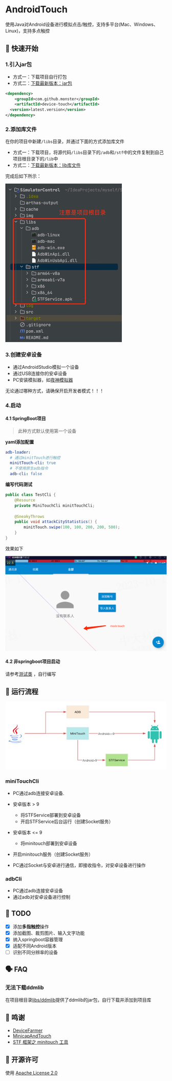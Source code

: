 # AndroidTouch

使用Java对Android设备进行模拟点击/触控，支持多平台(Mac、Windows、Linux)，支持多点触控

## 🎉 快速开始

### 1.引入jar包

- 方式一：下载项目自行打包
- 方式二：[下载最新版本：jar包](https://github.com/MyMonsterCat/DeviceTouch/releases)

```xml
<dependency>
    <groupId>com.github.monster</groupId>
    <artifactId>device-touch</artifactId>
  <version>latest.version</version>
</dependency>
```

### 2.添加库文件

在你的项目中新建`/libs`目录，并通过下面的方式添加库文件

- 方式一：下载项目，将源代码`/libs`目录下的`/adb`和`/stf`中的文件复制到自己项目根目录下的`/lib`中
- 方式二：[下载最新版本：lib库文件](https://github.com/MyMonsterCat/DeviceTouch/releases)

完成后如下所示：

![示例图](./img/example.png)

### 3.创建安卓设备

- 通过AndroidStudio模拟一个设备
- 通过USB连接你的安卓设备
- PC安装模拟器，如[夜神模拟器](https://www.yeshen.com/)

无论通过哪种方式，请确保开启开发者模式！！！

### 4.启动

#### 4.1 SpringBoot项目

> 此种方式默认使用第一个设备

**yaml添加配置**

```yaml
adb-loader:
  # 通过minitTouch进行触控
  minitTouch-cli: true
  # 不使用原生adb指令
  adb-cli: false
```

**编写代码测试**

```java
public class TestCli {
    @Resource
    private MiniTouchCli minitTouchCli;
  
    @SneakyThrows
    public void attackCityStatistics() {
        minitTouch.swipe(100, 100, 200, 200, 500);
    }
}
```

效果如下

<img src="./img/mock_touch.png" style="zoom: 67%;" />

#### 4.2 非springboot项目启动

请参考[测试类](https://github.com/MyMonsterCat/DeviceTouch/tree/main/src/test/java/com/github/monster/touch/config/CliTest.java)
，自行编写

## 🤔 运行流程

![](./img/how.png)

### miniTouchCli

- PC通过adb连接安卓设备.

- 安卓版本 > 9

  - 将STFService部署到安卓设备
  - 开启STFService后台运行（创建Socket服务）

- 安卓版本 <= 9

  - 将minitouch部署到安卓设备


- 开启minitouch服务（创建Socket服务）

- PC通过Socket与安卓进行通信，即接收指令，对安卓设备进行操作

### adbCli

- PC通过adb连接安卓设备
- 通过adb对安卓设备进行控制

## 📌 TODO

- [x] 添加**多指触控**操作
- [x] 添加截图、裁剪图片、输入文字功能
- [x] 纳入springboot容器管理
- [x] 适配不同Android版本
- [ ] 识别不同分辨率的设备

## 🗣️ FAQ

### 无法下载ddmlib

在项目根目录[libs/ddmlib](https://github.com/MyMonsterCat/DeviceTouch/tree/main/libs/ddmlib)提供了ddmlib的jar包，自行下载并添加到项目库

## 🙏 鸣谢

- [DeviceFarmer](https://github.com/DeviceFarmer)
- [MinicapAndTouch](https://github.com/bingosam/MinicapAndTouch/fork)
- [STF 框架之 minitouch 工具](https://testerhome.com/topics/4400)

## 🪪 开源许可

使用 [Apache License 2.0](LICENSE)
